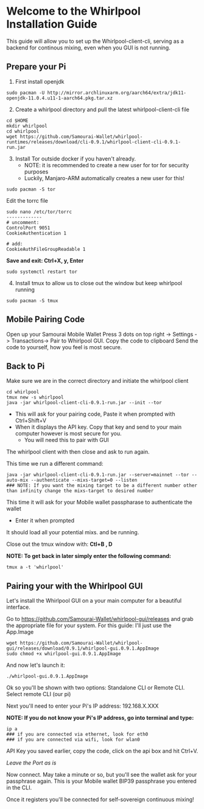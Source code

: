 # Welcome to the Whirlpool Installation Guide
This guide will allow you to set up the Whirlpool-client-cli, serving as a backend for continous mixing, even when you GUI is not running.

## Prepare your Pi
   1. First install openjdk

```
sudo pacman -U http://mirror.archlinuxarm.org/aarch64/extra/jdk11-openjdk-11.0.4.u11-1-aarch64.pkg.tar.xz
```

   2. Create a whirlpool directory and pull the latest whirlpool-client-cli file

```
cd $HOME
mkdir whirlpool
cd whirlpool
wget https://github.com/Samourai-Wallet/whirlpool-runtimes/releases/download/cli-0.9.1/whirlpool-client-cli-0.9.1-run.jar
```

   3. Install Tor outside docker if you haven't already.
      - NOTE: it is recommended to create a new user for tor for security purposes
      - Luckily, Manjaro-ARM automatically creates a new user for this!

```
sudo pacman -S tor
```

Edit the torrc file

```
sudo nano /etc/tor/torrc
-------------
# uncomment:
ControlPort 9051
CookieAuthentication 1

# add:
CookieAuthFileGroupReadable 1
```

**Save and exit: Ctrl+X, y, Enter**

```
sudo systemctl restart tor
```

   4. Install tmux to allow us to close out the window but keep whirlpool running

```
sudo pacman -S tmux
````

## Mobile Pairing Code

Open up your Samourai Mobile Wallet
Press 3 dots on top right -> Settings -> Transactions-> Pair to Whirlpool GUI. Copy the code to clipboard
Send the code to yourself, how you feel is most secure.

## Back to Pi

Make sure we are in the correct directory and initiate the whirlpool client

```
cd whirlpool
tmux new -s whirlpool
java -jar whirlpool-client-cli-0.9.1-run.jar --init --tor
```
   - This will ask for your pairing code, Paste it when prompted with Ctrl+Shift+V
   - When it displays the API key. Copy that key and send to your main computer however is most secure for you. 
      - You will need this to pair with GUI

The whirlpool client with then close and ask to run again.

This time we run a different command:

```
java -jar whirlpool-client-cli-0.9.1-run.jar --server=mainnet --tor --auto-mix --authenticate --mixs-target=0 --listen
### NOTE: If you want the mixing target to be a different number other than infinity change the mixs-target to desired number
```

This time it will ask for your Mobile wallet passpharase to authenticate the wallet
   - Enter it when prompted

It should load all your potential mixs. and be running.

Close out the tmux window with:
   **Ctl+B , D**

**NOTE: To get back in later simply enter the following command:**

```
tmux a -t 'whirlpool'
```

## Pairing your with the Whirlpool GUI

Let's install the Whirlpool GUI on a your main computer for a beautiful interface.

Go to https://github.com/Samourai-Wallet/whirlpool-gui/releases and grab the appropriate file for your system. For this guide: I'll just use the App.Image

```
wget https://github.com/Samourai-Wallet/whirlpool-gui/releases/download/0.9.1/whirlpool-gui.0.9.1.AppImage
sudo chmod +x whirlpool-gui.0.9.1.AppImage
```

And now let's launch it:

```
./whirlpool-gui.0.9.1.AppImage
```

Ok so you'll be shown with two options: Standalone CLI or Remote CLI. Select remote CLI (our pi)

Next you'll need to enter your Pi's IP address: 192.168.X.XXX 

**NOTE: If you do not know your Pi's IP address, go into terminal and type:**

```
ip a
### if you are connected via ethernet, look for eth0 
### if you are connected via wifi, look for wlan0 
```

API Key you saved earlier, copy the code, click on the api box and hit Ctrl+V. 

_Leave the Port as is_

Now connect. May take a minute or so, but you'll see the wallet ask for your passphrase again. This is your Mobile wallet BIP39 
passphrase you entered in the CLI. 

Once it registers you'll be connected for self-sovereign continuous mixing!
